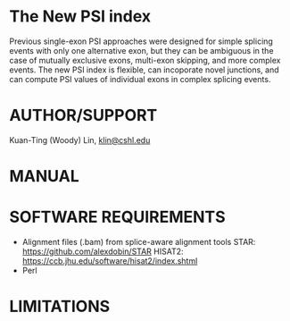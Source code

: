 The New PSI index
=================
Previous single-exon PSI approaches were designed for simple splicing events with only one alternative exon, but they can be ambiguous in the case of mutually exclusive exons, multi-exon skipping, and more complex events. The new PSI index is flexible, can incoporate novel junctions, and can compute PSI values of individual exons in complex splicing events.

AUTHOR/SUPPORT
==============
Kuan-Ting (Woody) Lin, klin@cshl.edu

MANUAL
======

SOFTWARE REQUIREMENTS
==============================
  * Alignment files (.bam) from splice-aware alignment tools
  STAR: https://github.com/alexdobin/STAR
  HISAT2: https://ccb.jhu.edu/software/hisat2/index.shtml
  * Perl

LIMITATIONS
===========



